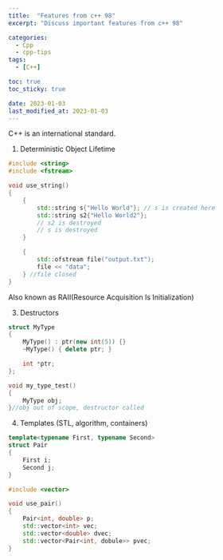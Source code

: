 ```yaml
---
title:  "Features from c++ 98"
excerpt: "Discuss important features from c++ 98"

categories:
  - Cpp
  - cpp-tips
tags:
  - [C++]

toc: true
toc_sticky: true

date: 2023-01-03
last_modified_at: 2023-01-03
---
```

C++ is an international standard. 

1. Deterministic Object Lifetime
```c++
#include <string> 
#include <fstream>

void use_string()
{
    {
        std::string s{"Hello World"}; // s is created here
        std::string s2{"Hello World2"};
        // s2 is destroyed
        // s is destroyed
    }

    {
        std::ofstream file("output.txt");
        file << "data";
    } //file closed
}

```
Also known as RAII(Resource Acquisition Is Initialization)

3. Destructors

```c++
struct MyType
{
    MyType() : ptr(new int(5)) {}
    ~MyType() { delete ptr; }

    int *ptr;
};

void my_type_test()
{
    MyType obj;
}//obj out of scope, destructor called
```

4. Templates (STL, algorithm, containers)

```c++
template<typename First, typename Second>
struct Pair
{
    First i;
    Second j;
}

#include <vector>

void use_pair()
{
    Pair<int, double> p;
    std::vector<int> vec;
    std::vector<double> dvec;
    std::vector<Pair<int, dobule>> pvec;
}
```